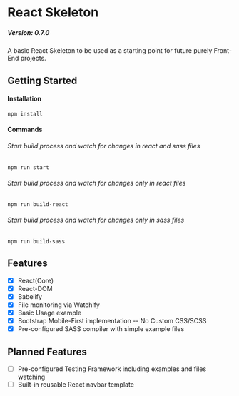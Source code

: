 # React Skeleton 
##### Version: 0.7.0

A basic React Skeleton to be used as a starting point for future purely Front-End projects.

## Getting Started

#### Installation

```
npm install
```

#### Commands

###### Start build process and watch for changes in react and sass files
```
npm run start
```


###### Start build process and watch for changes only in react files
```
npm run build-react
```

###### Start build process and watch for changes only in sass files
```
npm run build-sass
```


## Features

- [x] React(Core)
- [x] React-DOM
- [x] Babelify
- [x] File monitoring via Watchify
- [x] Basic Usage example
- [x] Bootstrap Mobile-First implementation -- No Custom CSS/SCSS
- [x] Pre-configured SASS compiler with simple example files

## Planned Features

- [ ] Pre-configured Testing Framework including examples and files watching
- [ ] Built-in reusable React navbar template